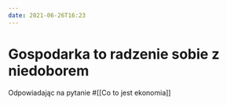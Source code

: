 ```yaml
---
date: 2021-06-26T16:23
---
```


# Gospodarka to radzenie sobie z niedoborem

Odpowiadając na pytanie #[[Co to jest ekonomia]]

